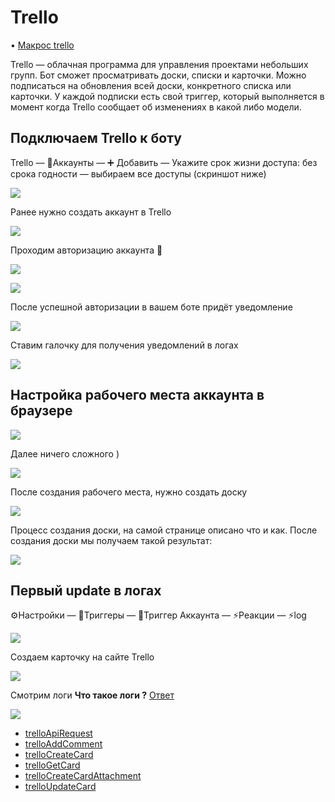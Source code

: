 # Trello
• [Макрос trello](/docs/ext/macros/trello)


Trello — облачная программа для управления проектами небольших групп.
Бот сможет просматривать доски, списки и карточки. Можно подписаться на обновления всей доски, конкретного списка или карточки. У каждой подписки есть свой триггер, который выполняется в момент когда Trello сообщает об изменениях в какой либо модели. 

## Подключаем Trello к боту

Trello — 🧰Аккаунты — ➕ Добавить — Укажите срок жизни доступа: без срока годности —  выбираем все доступы (скриншот ниже)

![](./1.png)

Ранее нужно создать аккаунт в Trello

![](./2.png)

Проходим авторизацию аккаунта 🧰

![](./3.png)

![](./4.png)

После успешной авторизации в вашем боте придёт уведомление

![](./5.png)

Ставим галочку для получения уведомлений в логах

![](./6.png)
## Настройка рабочего места аккаунта в браузере                                                                                                                                                                                                                                                                                                                                                                                                                                                                                                                                                                                                                                                                                                                                                                                                                                                                                                                                                                                                                                                                                                                                                                                                                                                                                                                                                                                                                                                                                                                                                                                                                             

![](./7.png)

Далее ничего сложного )

![](./8.png)

После создания рабочего места, нужно создать доску

![](./9.png)

Процесс создания доски, на самой странице описано что и как. После создания доски мы получаем такой результат:

![](./10.png)
## Первый update в логах

⚙️Настройки — 🔗Триггеры — 🔗Триггер Аккаунта — ⚡️Реакции — ⚡️log

![](./11.png)

Создаем карточку на сайте Trello

![](./12.png)

Смотрим логи 
**Что такое логи ?** [Ответ](/docs/admin/other/reactions/log) 

![](./13.png)
* [trelloApiRequest](/docs/admin/trello/trelloapirequest)
* [trelloAddComment](/docs/admin/trello/trelloaddcomment)
* [trelloCreateCard](/docs/admin/trello/trellocreatecard)
* [trelloGetCard](/docs/admin/trello/trellogetcard)
* [trelloCreateCardAttachment](/docs/admin/trello/trellocreatecardattachment)
* [trelloUpdateCard](/docs/admin/trello/trelloupdatecard)
